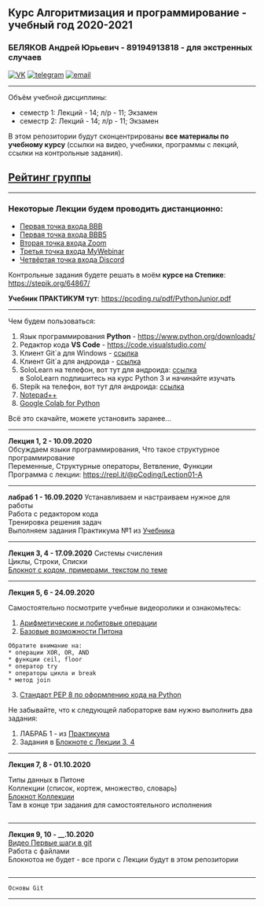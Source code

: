## Курс Алгоритмизация и программирование - учебный год 2020-2021
### БЕЛЯКОВ Андрей Юрьевич - 89194913818 - для экстренных случаев

[![VK](https://pcoding.ru/ico/vk.png)](https://vk.com/permCube)
[![telegram](https://pcoding.ru/ico/telegram.png)](https://t.me/AndreyPerm)
[![email](https://pcoding.ru/ico/email.png)](mailto:tt@59.ru)
  
--- 
Объём учебной дисциплины:
* семестр 1: Лекций - 14; л/р - 11; Экзамен  
* семестр 2: Лекций - 14; л/р - 11; Экзамен  
  
В этом репозитории будут сконцентрированы **все материалы по учебному курсу** (ссылки на видео, учебники, программы с лекций, ссылки на контрольные задания).  
## [Рейтинг группы](https://docs.google.com/spreadsheets/d/1pUwkI5phMmji5xnegulpbJtcoNUg2s9QWh5CFuRQ3YE/edit?usp=sharing)  

---

### Некоторые Лекции будем проводить дистанционно:  
* [Первая точка входа BBB](https://bbb.psaa.ru/b/and-jca-drk)  
* [Первая точка входа BBB5](https://bbb5.psaa.ru/b/and-jxn-mr6)  
* [Вторая точка входа Zoom](https://us04web.zoom.us/j/6931731236?pwd=T1lNamFoMjJtMHlSbWVKZHF2d3Qwdz09)  
* [Третья точка входа MyWebinar](https://go.mywebinar.com/npkg-qmfz-cgsl-cdtw)  
* [Четвёртая точка входа Discord](https://discord.gg/ZK4kgdn)  
  
Контрольные задания будете решать в моём **курсе на Степике**: https://stepik.org/64867/  
  
**Учебник ПРАКТИКУМ тут**: https://pcoding.ru/pdf/PythonJunior.pdf  

---

Чем будем пользоваться:  
1) Язык программирования **Python** - https://www.python.org/downloads/  
2) Редактор кода **VS Code** - https://code.visualstudio.com/  
3) Клиент Git`а для Windows - [ссылка](https://central.github.com/deployments/desktop/desktop/latest/win32)  
4) Клиент Git`а для андроида - [ссылка](https://play.google.com/store/apps/details?id=com.thirtydegreesray.openhub&hl=en)  
5) SoloLearn на телефон, вот тут для андроида: [ссылка](https://play.google.com/store/apps/details?id=com.sololearn&hl=ru)  
в SoloLearn подпишитесь на курс Python 3 и начинайте изучать  
6) Stepik на телефон, вот тут для андроида: [ссылка](https://play.google.com/store/apps/details?id=org.stepic.droid&hl=ru)  
7) [Notepad++](https://notepad-plus-plus.org/downloads/)  
8) [Google Colab for Python](https://colab.research.google.com/)  

Всё это скачайте, можете установить заранее...  

---

**Лекция 1, 2 - 10.09.2020**  
Обсуждаем языки программирования, Что такое структурное программирование  
Переменные, Структурные операторы, Ветвление, Функции  
Программа с лекции: https://repl.it/@pCoding/Lection01-A  

---  
**лабраб 1 - 16.09.2020**
Устанавливаем и настраиваем нужное для работы  
Работа с редактором кода  
Тренировка решения задач  
Выполняем задания Практикума №1 из [Учебника](https://pcoding.ru/pdf/PythonJunior.pdf)  

---  

**Лекция 3, 4 - 17.09.2020** 
Системы счисления  
Циклы, Строки, Списки  
[Блокнот с кодом, примерами, текстом по теме](https://colab.research.google.com/drive/1ILVGU5q6rc5bxR038nXylkXut4KNFmGh?usp=sharing)  

---  

**Лекция 5, 6 - 24.09.2020**  

Самостоятельно посмотрите учебные видеоролики и ознакомьтесь:  
1. [Арифметические и побитовые операции](https://youtu.be/gsdyjDg4w-g)  
2. [Базовые возможности Питона](https://youtu.be/Z4JoqD-vZJY)  

```
Обратите внимание на:  
* операции XOR, OR, AND  
* функции ceil, floor  
* оператор try
* операторы цикла и break  
* метод join
```  

3. [Стандарт PEP 8 по оформлению кода на Python](https://pythonworld.ru/osnovy/pep-8-rukovodstvo-po-napisaniyu-koda-na-python.html)  
  

Не забывайте, что к следующей лабораторке вам нужно выполнить два задания:  
1. ЛАБРАБ 1 - из [Практикума](https://pcoding.ru/pdf/PythonJunior.pdf)  
2. Задания в [Блокноте с Лекции 3, 4](https://colab.research.google.com/drive/1ILVGU5q6rc5bxR038nXylkXut4KNFmGh?usp=sharing)  

---  


**Лекция 7, 8 - 01.10.2020**  

Типы данных в Питоне  
Коллекции (список, кортеж, множество, словарь)  
[Блокнот Коллекции](https://colab.research.google.com/drive/1W4No6ScA1EFZT5zjnxiqnOL0YkC0wvi6?usp=sharing)  
Там в конце три задания для самостоятельного исполнения  


```

```

---  

**Лекция 9, 10 - __.10.2020**  
[Видео Первые шаги в git](https://youtu.be/axbgYWA8yQM)  
Работа с файлами  
Блокнотоа не будет - все проги с Лекции будут в этом репозитории  


```

```

---  

```
Основы Git  
```

---

